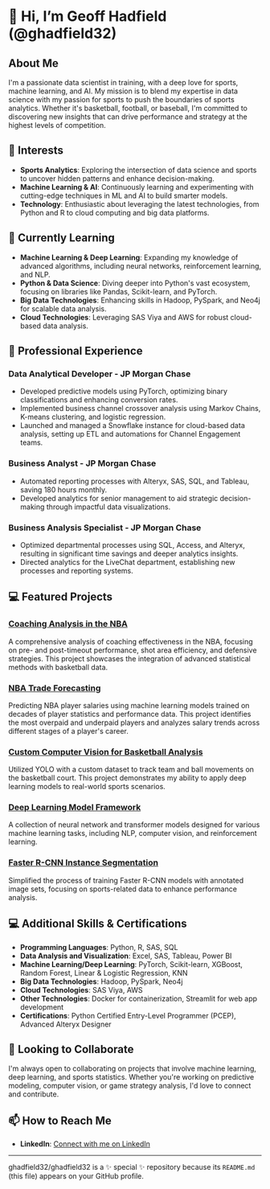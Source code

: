 # 👋 Hi, I’m Geoff Hadfield (@ghadfield32)

## About Me
I'm a passionate data scientist in training, with a deep love for sports, machine learning, and AI. My mission is to blend my expertise in data science with my passion for sports to push the boundaries of sports analytics. Whether it's basketball, football, or baseball, I'm committed to discovering new insights that can drive performance and strategy at the highest levels of competition.

## 👀 Interests
- **Sports Analytics**: Exploring the intersection of data science and sports to uncover hidden patterns and enhance decision-making.
- **Machine Learning & AI**: Continuously learning and experimenting with cutting-edge techniques in ML and AI to build smarter models.
- **Technology**: Enthusiastic about leveraging the latest technologies, from Python and R to cloud computing and big data platforms.

## 🌱 Currently Learning
- **Machine Learning & Deep Learning**: Expanding my knowledge of advanced algorithms, including neural networks, reinforcement learning, and NLP.
- **Python & Data Science**: Diving deeper into Python's vast ecosystem, focusing on libraries like Pandas, Scikit-learn, and PyTorch.
- **Big Data Technologies**: Enhancing skills in Hadoop, PySpark, and Neo4j for scalable data analysis.
- **Cloud Technologies**: Leveraging SAS Viya and AWS for robust cloud-based data analysis.

## 💼 Professional Experience
### Data Analytical Developer - JP Morgan Chase
- Developed predictive models using PyTorch, optimizing binary classifications and enhancing conversion rates.
- Implemented business channel crossover analysis using Markov Chains, K-means clustering, and logistic regression.
- Launched and managed a Snowflake instance for cloud-based data analysis, setting up ETL and automations for Channel Engagement teams.

### Business Analyst - JP Morgan Chase
- Automated reporting processes with Alteryx, SAS, SQL, and Tableau, saving 180 hours monthly.
- Developed analytics for senior management to aid strategic decision-making through impactful data visualizations.

### Business Analysis Specialist - JP Morgan Chase
- Optimized departmental processes using SQL, Access, and Alteryx, resulting in significant time savings and deeper analytics insights.
- Directed analytics for the LiveChat department, establishing new processes and reporting systems.

## 💻 Featured Projects
### [Coaching Analysis in the NBA](https://github.com/ghadfield32/coach_analysis)
A comprehensive analysis of coaching effectiveness in the NBA, focusing on pre- and post-timeout performance, shot area efficiency, and defensive strategies. This project showcases the integration of advanced statistical methods with basketball data.

### [NBA Trade Forecasting](https://nba-trade-analysis.streamlit.app/)
Predicting NBA player salaries using machine learning models trained on decades of player statistics and performance data. This project identifies the most overpaid and underpaid players and analyzes salary trends across different stages of a player's career.

### [Custom Computer Vision for Basketball Analysis](https://github.com/ghadfield32/YOLO_exploration)
Utilized YOLO with a custom dataset to track team and ball movements on the basketball court. This project demonstrates my ability to apply deep learning models to real-world sports scenarios.

### [Deep Learning Model Framework](https://github.com/ghadfield32/Deep_learning)
A collection of neural network and transformer models designed for various machine learning tasks, including NLP, computer vision, and reinforcement learning.

### [Faster R-CNN Instance Segmentation](https://github.com/ghadfield32/torchrcnn_coco_roboflow)
Simplified the process of training Faster R-CNN models with annotated image sets, focusing on sports-related data to enhance performance analysis.

## 💻 Additional Skills & Certifications
- **Programming Languages**: Python, R, SAS, SQL
- **Data Analysis and Visualization**: Excel, SAS, Tableau, Power BI
- **Machine Learning/Deep Learning**: PyTorch, Scikit-learn, XGBoost, Random Forest, Linear & Logistic Regression, KNN
- **Big Data Technologies**: Hadoop, PySpark, Neo4j
- **Cloud Technologies**: SAS Viya, AWS
- **Other Technologies**: Docker for containerization, Streamlit for web app development
- **Certifications**: Python Certified Entry-Level Programmer (PCEP), Advanced Alteryx Designer

## 💞️ Looking to Collaborate
I'm always open to collaborating on projects that involve machine learning, deep learning, and sports statistics. Whether you're working on predictive modeling, computer vision, or game strategy analysis, I'd love to connect and contribute.

## 📫 How to Reach Me
- **LinkedIn**: [Connect with me on LinkedIn](https://www.linkedin.com/in/geoffhadfield32)

---

ghadfield32/ghadfield32 is a ✨ special ✨ repository because its `README.md` (this file) appears on your GitHub profile.
